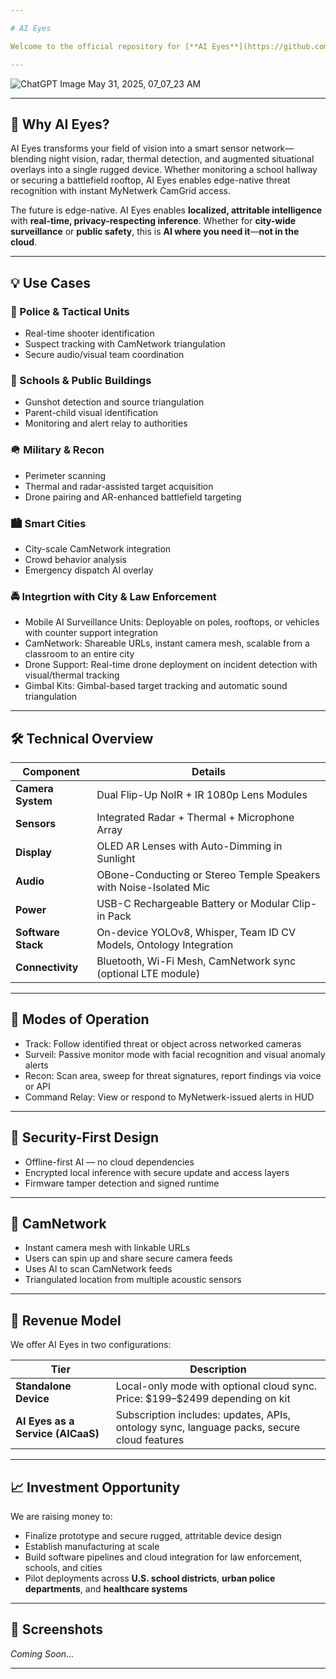 ```yaml
---

# AI Eyes

Welcome to the official repository for [**AI Eyes**](https://github.com/caddison/AIeyes) — a next-generation **AR eyewear system** designed for mission-critical environments, police units, city security, school safety officers, and tactical teams. Equipped with flip-down NoIR and IR cameras, radar, thermal, and AI-powered detection, AI Eyes turns your vision into a live sensor network.

---
```


![ChatGPT Image May 31, 2025, 07_07_23 AM](https://github.com/user-attachments/assets/297ed434-5489-431b-b79a-6c10d84dc67a)


---

## 🚀 Why AI Eyes?

AI Eyes transforms your field of vision into a smart sensor network—blending night vision, radar, thermal detection, and augmented situational overlays into a single rugged device. Whether monitoring a school hallway or securing a battlefield rooftop, AI Eyes enables edge-native threat recognition with instant MyNetwerk CamGrid access.

The future is edge-native. AI Eyes enables **localized, attritable intelligence** with **real-time, privacy-respecting inference**. Whether for **city-wide surveillance** or **public safety**, this is **AI where you need it**—**not in the cloud**.

---

## 💡 Use Cases

### 🚓 Police & Tactical Units

* Real-time shooter identification
* Suspect tracking with CamNetwork triangulation
* Secure audio/visual team coordination

### 🏫 Schools & Public Buildings

* Gunshot detection and source triangulation
* Parent-child visual identification
* Monitoring and alert relay to authorities

### 🪖 Military & Recon

* Perimeter scanning
* Thermal and radar-assisted target acquisition
* Drone pairing and AR-enhanced battlefield targeting

### 🏙️ Smart Cities

* City-scale CamNetwork integration
* Crowd behavior analysis
* Emergency dispatch AI overlay

### 🚔 Integrtion with City & Law Enforcement

* Mobile AI Surveillance Units: Deployable on poles, rooftops, or vehicles with counter support integration
* CamNetwork: Shareable URLs, instant camera mesh, scalable from a classroom to an entire city
* Drone Support: Real-time drone deployment on incident detection with visual/thermal tracking
* Gimbal Kits: Gimbal-based target tracking and automatic sound triangulation

---

## 🛠️ Technical Overview

| Component              | Details                                                                       |
| ---------------------- | ----------------------------------------------------------------------------- |
| **Camera System**      | Dual Flip-Up NoIR + IR 1080p Lens Modules                                     |
| **Sensors**            | Integrated Radar + Thermal + Microphone Array                                 |
| **Display**            | OLED AR Lenses with Auto-Dimming in Sunlight                                  |
| **Audio**              | OBone-Conducting or Stereo Temple Speakers with Noise-Isolated Mic            |
| **Power**              | USB-C Rechargeable Battery or Modular Clip-in Pack                            |
| **Software Stack**     | On-device YOLOv8, Whisper, Team ID CV Models, Ontology Integration            |
| **Connectivity**       | Bluetooth, Wi-Fi Mesh, CamNetwork sync (optional LTE module)                  |       

---

## 🎯 Modes of Operation

* Track: Follow identified threat or object across networked cameras
* Surveil: Passive monitor mode with facial recognition and visual anomaly alerts
* Recon: Scan area, sweep for threat signatures, report findings via voice or API
* Command Relay: View or respond to MyNetwerk-issued alerts in HUD

---

## 🔐 Security-First Design

* Offline-first AI — no cloud dependencies
* Encrypted local inference with secure update and access layers
* Firmware tamper detection and signed runtime

---

## 📡 CamNetwork

* Instant camera mesh with linkable URLs
* Users can spin up and share secure camera feeds
* Uses AI to scan CamNetwork feeds
* Triangulated location from multiple acoustic sensors

---

## 💼 Revenue Model

We offer AI Eyes in two configurations:

| Tier                                   | Description                                                                                |
| -------------------------------------- | ------------------------------------------------------------------------------------------ |
| **Standalone Device**                  | Local-only mode with optional cloud sync. Price: \$199–\$2499 depending on kit             |
| **AI Eyes as a Service (AICaaS)**      | Subscription includes: updates, APIs, ontology sync, language packs, secure cloud features |

---

## 📈 Investment Opportunity

We are raising money to:

* Finalize prototype and secure rugged, attritable device design
* Establish manufacturing at scale
* Build software pipelines and cloud integration for law enforcement, schools, and cities
* Pilot deployments across **U.S. school districts**, **urban police departments**, and **healthcare systems**

---

## 📸 Screenshots

*Coming Soon...*

---

